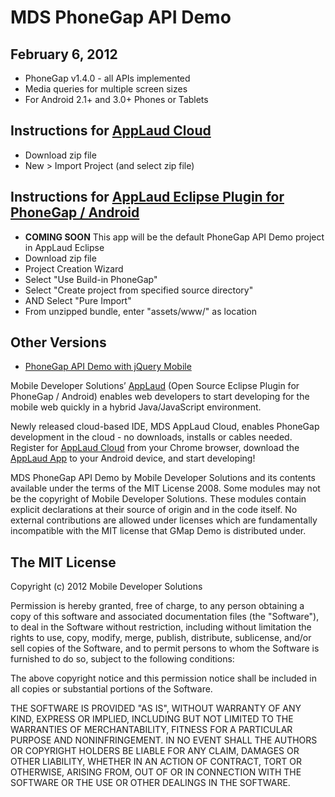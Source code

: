 MDS PhoneGap API Demo
====================

## February 6, 2012
 * PhoneGap v1.4.0 - all APIs implemented
 * Media queries for multiple screen sizes
 * For Android 2.1+ and 3.0+ Phones or Tablets

## Instructions for [AppLaud Cloud](http://applaudcloud.com)
 * Download zip file
 * New > Import Project (and select zip file)

## Instructions for [AppLaud Eclipse Plugin for PhoneGap / Android](http://www.mobiledevelopersolutions.com)
 * **COMING SOON** This app will be the default PhoneGap API Demo project in AppLaud Eclipse
 * Download zip file
 * Project Creation Wizard
 * Select "Use Build-in PhoneGap"
 * Select "Create project from specified source directory"
 * AND Select "Pure Import"
 * From unzipped bundle, enter "assets/www/" as location

## Other Versions
 * [PhoneGap API Demo with jQuery Mobile](https://github.com/libbybaldwin/phonegap-api-demo-jquery-mobile)

Mobile Developer Solutions’ [AppLaud](http://www.mobiledevelopersolutions.com) (Open Source Eclipse Plugin for PhoneGap / Android) enables web developers to start developing for the mobile web quickly in a hybrid Java/JavaScript environment. 

Newly released cloud-based IDE, MDS AppLaud Cloud, enables PhoneGap development in the cloud - no downloads, installs or cables needed. Register for [AppLaud Cloud](http://applaudcloud.com) from your Chrome browser, download the [AppLaud App](https://market.android.com/details?id=com.mds.applaud) to your Android device, and start developing!

MDS PhoneGap API Demo by Mobile Developer Solutions and its contents available under the terms of the MIT License 2008. Some modules may not be the copyright of Mobile Developer Solutions. These modules contain explicit declarations at their source of origin and in the code itself. No external contributions are allowed under licenses which are fundamentally incompatible with the MIT license that GMap Demo is distributed under.

The MIT License
----------------
Copyright (c) 2012 Mobile Developer Solutions

Permission is hereby granted, free of charge, to any person obtaining a copy of this software and associated documentation files (the "Software"), to deal in the Software without restriction, including without limitation the rights to use, copy, modify, merge, publish, distribute, sublicense, and/or sell copies of the Software, and to permit persons to whom the Software is furnished to do so, subject to the following conditions:

The above copyright notice and this permission notice shall be included in all copies or substantial portions of the Software.

THE SOFTWARE IS PROVIDED "AS IS", WITHOUT WARRANTY OF ANY KIND, EXPRESS OR IMPLIED, INCLUDING BUT NOT LIMITED TO THE WARRANTIES OF MERCHANTABILITY, FITNESS FOR A PARTICULAR PURPOSE AND NONINFRINGEMENT. IN NO EVENT SHALL THE AUTHORS OR COPYRIGHT HOLDERS BE LIABLE FOR ANY CLAIM, DAMAGES OR OTHER LIABILITY, WHETHER IN AN ACTION OF CONTRACT, TORT OR OTHERWISE, ARISING FROM, OUT OF OR IN CONNECTION WITH THE SOFTWARE OR THE USE OR OTHER DEALINGS IN THE SOFTWARE.
